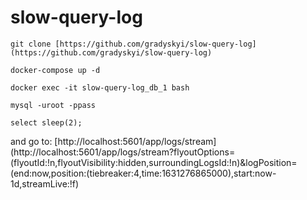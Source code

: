 # slow-query-log

`git clone [https://github.com/gradyskyi/slow-query-log](https://github.com/gradyskyi/slow-query-log)`

`docker-compose up -d`

`docker exec -it slow-query-log_db_1 bash`

`mysql -uroot -ppass`

`select sleep(2);`

and go to: [http://localhost:5601/app/logs/stream](http://localhost:5601/app/logs/stream?flyoutOptions=(flyoutId:!n,flyoutVisibility:hidden,surroundingLogsId:!n)&logPosition=(end:now,position:(tiebreaker:4,time:1631276865000),start:now-1d,streamLive:!f)